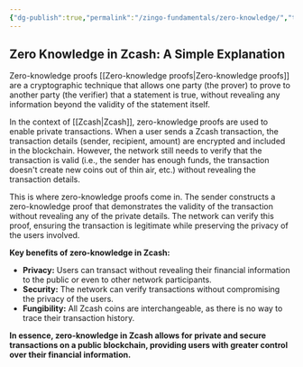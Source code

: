 ```yaml
---
{"dg-publish":true,"permalink":"/zingo-fundamentals/zero-knowledge/","title":"Zero knowledge"}
---
```


## Zero Knowledge in Zcash: A Simple Explanation

Zero-knowledge proofs [[Zero-knowledge proofs\|Zero-knowledge proofs]] are a cryptographic technique that allows one party (the prover) to prove to another party (the verifier) that a statement is true, without revealing any information beyond the validity of the statement itself.  

In the context of [[Zcash\|Zcash]], zero-knowledge proofs are used to enable private transactions. When a user sends a Zcash transaction, the transaction details (sender, recipient, amount) are encrypted and included in the blockchain. However, the network still needs to verify that the transaction is valid (i.e., the sender has enough funds, the transaction doesn't create new coins out of thin air, etc.) without revealing the transaction details.

This is where zero-knowledge proofs come in. The sender constructs a zero-knowledge proof that demonstrates the validity of the transaction without revealing any of the private details. The network can verify this proof, ensuring the transaction is legitimate while preserving the privacy of the users involved.

**Key benefits of zero-knowledge in Zcash:**

- **Privacy:** Users can transact without revealing their financial information to the public or even to other network participants.
- **Security:** The network can verify transactions without compromising the privacy of the users.
- **Fungibility:** All Zcash coins are interchangeable, as there is no way to trace their transaction history.

**In essence, zero-knowledge in Zcash allows for private and secure transactions on a public blockchain, providing users with greater control over their financial information.**